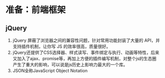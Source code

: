 # 准备：前端框架

## jQuery

1.  jQuery 屏蔽了浏览器之间的兼容性问题，针对常用功能封装了大量的 API，并支持插件机制，让你写 JS 的效率很高，质量很好。
2. jQuery还提供了CSS选择器、样式读写、事件绑定与执行、动画等特性，后来又加入了ajax、promise等，再加上方便的插件编写机制，对整个js的生态圈产生了重大的影响，可以说是js历史上影响力最大的一个库。
3. JSON全称JavaScript Object Notation

